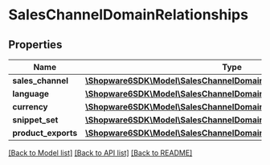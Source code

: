 # SalesChannelDomainRelationships

## Properties
Name | Type | Description | Notes
------------ | ------------- | ------------- | -------------
**sales_channel** | [**\Shopware6SDK\Model\SalesChannelDomainRelationshipsSalesChannel**](SalesChannelDomainRelationshipsSalesChannel.md) |  | [optional] 
**language** | [**\Shopware6SDK\Model\SalesChannelDomainRelationshipsLanguage**](SalesChannelDomainRelationshipsLanguage.md) |  | [optional] 
**currency** | [**\Shopware6SDK\Model\SalesChannelDomainRelationshipsCurrency**](SalesChannelDomainRelationshipsCurrency.md) |  | [optional] 
**snippet_set** | [**\Shopware6SDK\Model\SalesChannelDomainRelationshipsSnippetSet**](SalesChannelDomainRelationshipsSnippetSet.md) |  | [optional] 
**product_exports** | [**\Shopware6SDK\Model\SalesChannelDomainRelationshipsProductExports**](SalesChannelDomainRelationshipsProductExports.md) |  | [optional] 

[[Back to Model list]](../../README.md#documentation-for-models) [[Back to API list]](../../README.md#documentation-for-api-endpoints) [[Back to README]](../../README.md)

